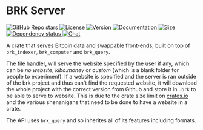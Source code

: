 # BRK Server

<p align="left">
  <a href="https://github.com/bitcoinresearchkit/brk">
    <img alt="GitHub Repo stars" src="https://img.shields.io/github/stars/bitcoinresearchkit/brk?style=social">
  </a>
  <a href="https://github.com/bitcoinresearchkit/brk/blob/main/LICENSE.md">
    <img src="https://img.shields.io/crates/l/brk" alt="License" />
  </a>
  <a href="https://crates.io/crates/brk_server">
    <img src="https://img.shields.io/crates/v/brk_server" alt="Version" />
  </a>
  <a href="https://docs.rs/brk_server">
    <img src="https://img.shields.io/docsrs/brk_server" alt="Documentation" />
  </a>
  <img src="https://img.shields.io/crates/size/brk_server" alt="Size" />
  <a href="https://deps.rs/crate/brk_server">
    <img src="https://deps.rs/crate/brk_server/latest/status.svg" alt="Dependency status">
  </a>
  <a href="https://discord.gg/Cvrwpv3zEG">
    <img src="https://img.shields.io/discord/1350431684562124850" alt="Chat" />
  </a>
</p>

A crate that serves Bitcoin data and swappable front-ends, built on top of `brk_indexer`, `brk_computer` and `brk_query`.

The file handler, will serve the website specified by the user if any, which can be *no website*, *kibo.money* or *custom* (which is a blank folder for people to experiment). If a website is specified and the server is ran outside of the brk project and thus can't find the requested website, it will download the whole project with the correct version from Github and store it in `.brk` to be able to serve to website. This is due to the crate size limit on [crates.io](https://crates.io) and the various shenanigans that need to be done to have a website in a crate.

The API uses `brk_query` and so inherites all of its features including formats.

